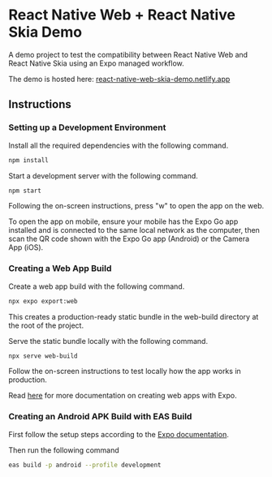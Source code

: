 # React Native Web + React Native Skia Demo

A demo project to test the compatibility between React Native Web and React Native Skia using an Expo managed workflow.

The demo is hosted here: [react-native-web-skia-demo.netlify.app](https://react-native-web-skia-demo.netlify.app/)

## Instructions

### Setting up a Development Environment

Install all the required dependencies with the following command.

```bash
npm install
```

Start a development server with the following command.

```bash
npm start
```

Following the on-screen instructions, press "w" to open the app on the web.

To open the app on mobile, ensure your mobile has the Expo Go app installed and is connected to the same local network as the computer, then scan the QR code shown with the Expo Go app (Android) or the Camera App (iOS).

### Creating a Web App Build

Create a web app build with the following command.

```bash
npx expo export:web
```

This creates a production-ready static bundle in the web-build directory at the root of the project.

Serve the static bundle locally with the following command.

```bash
npx serve web-build
```

Follow the on-screen instructions to test locally how the app works in production.

Read [here](https://docs.expo.dev/distribution/publishing-websites/) for more documentation on creating web apps with Expo.

### Creating an Android APK Build with EAS Build

First follow the setup steps according to the [Expo documentation](https://docs.expo.dev/build/setup/).

Then run the following command

```bash
eas build -p android --profile development
```
